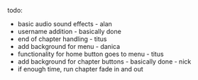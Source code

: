 todo:
- basic audio sound effects - alan
- username addition - basically done
- end of chapter handling - titus
- add background for menu - danica
- functionality for home button goes to menu - titus
- add background for chapter buttons - basically done - nick
- if enough time, run chapter fade in and out